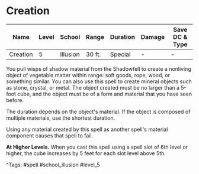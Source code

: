 # Creation

| Name | Level | School | Range | Duration | Damage | Save DC & Type |
|------|-------|--------|-------|----------|--------|----------------|
| Creation | 5 | Illusion | 30 ft. | Special | - | - |

You pull wisps of shadow material from the Shadowfell to create a nonliving object of vegetable matter within range: soft goods, rope, wood, or something similar. You can also use this spell to create mineral objects such as stone, crystal, or metal. The object created must be no larger than a 5-foot cube, and the object must be of a form and material that you have seen before.

The duration depends on the object's material. If the object is composed of multiple materials, use the shortest duration.

Using any material created by this spell as another spell's material component causes that spell to fail.

**At Higher Levels.** When you cast this spell using a spell slot of 6th level or higher, the cube increases by 5 feet for each slot level above 5th.

^Tags: #spell #school_illusion #level_5